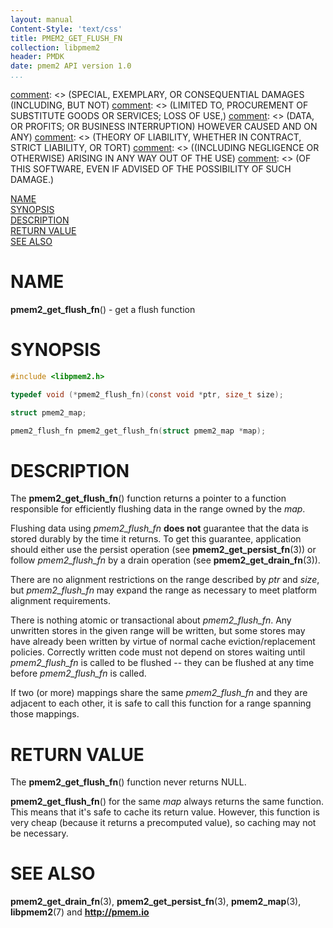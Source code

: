 ```yaml
---
layout: manual
Content-Style: 'text/css'
title: PMEM2_GET_FLUSH_FN
collection: libpmem2
header: PMDK
date: pmem2 API version 1.0
...
```


[comment]: <> (Copyright 2020, Intel Corporation)

[comment]: <> (Redistribution and use in source and binary forms, with or without)
[comment]: <> (modification, are permitted provided that the following conditions)
[comment]: <> (are met:)
[comment]: <> (    * Redistributions of source code must retain the above copyright)
[comment]: <> (      notice, this list of conditions and the following disclaimer.)
[comment]: <> (    * Redistributions in binary form must reproduce the above copyright)
[comment]: <> (      notice, this list of conditions and the following disclaimer in)
[comment]: <> (      the documentation and/or other materials provided with the)
[comment]: <> (      distribution.)
[comment]: <> (    * Neither the name of the copyright holder nor the names of its)
[comment]: <> (      contributors may be used to endorse or promote products derived)
[comment]: <> (      from this software without specific prior written permission.)

[comment]: <> (THIS SOFTWARE IS PROVIDED BY THE COPYRIGHT HOLDERS AND CONTRIBUTORS)
[comment]: <> ("AS IS" AND ANY EXPRESS OR IMPLIED WARRANTIES, INCLUDING, BUT NOT)
[comment]: <> (LIMITED TO, THE IMPLIED WARRANTIES OF MERCHANTABILITY AND FITNESS FOR)
[comment]: <> (A PARTICULAR PURPOSE ARE DISCLAIMED. IN NO EVENT SHALL THE COPYRIGHT)
[comment]: <> (OWNER OR CONTRIBUTORS BE LIABLE FOR ANY DIRECT, INDIRECT, INCIDENTAL,)
[comment]: <> (SPECIAL, EXEMPLARY, OR CONSEQUENTIAL DAMAGES (INCLUDING, BUT NOT)
[comment]: <> (LIMITED TO, PROCUREMENT OF SUBSTITUTE GOODS OR SERVICES; LOSS OF USE,)
[comment]: <> (DATA, OR PROFITS; OR BUSINESS INTERRUPTION) HOWEVER CAUSED AND ON ANY)
[comment]: <> (THEORY OF LIABILITY, WHETHER IN CONTRACT, STRICT LIABILITY, OR TORT)
[comment]: <> ((INCLUDING NEGLIGENCE OR OTHERWISE) ARISING IN ANY WAY OUT OF THE USE)
[comment]: <> (OF THIS SOFTWARE, EVEN IF ADVISED OF THE POSSIBILITY OF SUCH DAMAGE.)

[comment]: <> (pmem2_get_flush_fn.3 -- man page for pmem2_get_flush_fn)

[NAME](#name)<br />
[SYNOPSIS](#synopsis)<br />
[DESCRIPTION](#description)<br />
[RETURN VALUE](#return-value)<br />
[SEE ALSO](#see-also)<br />

# NAME #

**pmem2_get_flush_fn**() - get a flush function

# SYNOPSIS #

```c
#include <libpmem2.h>

typedef void (*pmem2_flush_fn)(const void *ptr, size_t size);

struct pmem2_map;

pmem2_flush_fn pmem2_get_flush_fn(struct pmem2_map *map);
```

# DESCRIPTION #

The **pmem2_get_flush_fn**() function returns a pointer to a function
responsible for efficiently flushing data in the range owned by the *map*.

Flushing data using *pmem2_flush_fn* **does not** guarantee that the data
is stored durably by the time it returns. To get this guarantee, application
should either use the persist operation (see **pmem2_get_persist_fn**(3))
or follow *pmem2_flush_fn* by a drain operation (see **pmem2_get_drain_fn**(3)).

There are no alignment restrictions on the range described by *ptr* and *size*,
but *pmem2_flush_fn* may expand the range as necessary to meet platform
alignment requirements.

There is nothing atomic or transactional about *pmem2_flush_fn*. Any
unwritten stores in the given range will be written, but some stores may have
already been written by virtue of normal cache eviction/replacement policies.
Correctly written code must not depend on stores waiting until
*pmem2_flush_fn* is called to be flushed -- they can be flushed
at any time before *pmem2_flush_fn* is called.

If two (or more) mappings share the same *pmem2_flush_fn* and they are
adjacent to each other, it is safe to call this function for a range spanning
those mappings.

# RETURN VALUE #

The **pmem2_get_flush_fn**() function never returns NULL.

**pmem2_get_flush_fn**() for the same *map* always returns the same function.
This means that it's safe to cache its return value. However, this function
is very cheap (because it returns a precomputed value), so caching may not
be necessary.

# SEE ALSO #

**pmem2_get_drain_fn**(3), **pmem2_get_persist_fn**(3), **pmem2_map**(3),
**libpmem2**(7) and **<http://pmem.io>**
